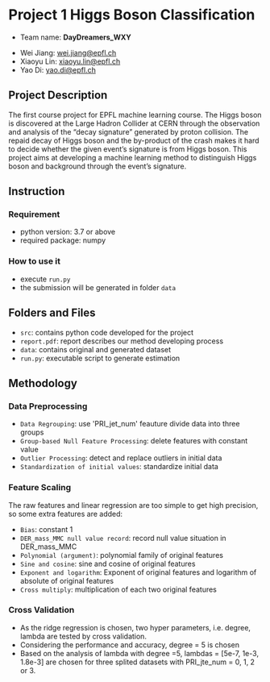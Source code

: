# Project 1 Higgs Boson Classification
* Team name: **DayDreamers_WXY**
- Wei Jiang: wei.jiang@epfl.ch
- Xiaoyu Lin: xiaoyu.lin@epfl.ch
- Yao Di: yao.di@epfl.ch

## Project Description

The first course project for EPFL machine learning course. The Higgs boson is discovered
at the Large Hadron Collider at CERN through the observation and analysis of the “decay 
signature” generated by proton collision.  The repaid decay of Higgs boson and the by-product
 of the crash makes it hard to decide whether the given event’s signature is from Higgs boson. 
 This project aims at developing a machine learning method to distinguish Higgs boson and 
 background through the event’s signature.

## Instruction
### Requirement
- python version: 3.7 or above
- required package: numpy

### How to use it 
- execute `run.py` 
- the submission will be generated in folder `data`

## Folders and Files
- `src`: contains python code developed for the project
- `report.pdf`: report describes our method developing process
- `data`: contains original and generated dataset
- `run.py`: executable script to generate estimation

## Methodology
### Data Preprocessing
- `Data Regrouping`: use 'PRI_jet_num' feauture divide data into three groups 
- `Group-based Null Feature Processing`: delete features with constant value
- `Outlier Processing`: detect and replace outliers in initial data
- `Standardization of initial values`: standardize initial data

### Feature Scaling
The raw features and linear regression are too simple to get high precision, so some extra features are added:
- `Bias`: constant 1
- `DER_mass_MMC null value record`: record null value situation in DER_mass_MMC
- `Polynomial (argument)`: polynomial family of original features
- `Sine and cosine`: sine and cosine of original features
- `Exponent and logarithm`: Exponent of original features and logarithm of absolute of original features
- `Cross multiply`: multiplication of each two original features

### Cross Validation
- As the ridge regression is chosen, two hyper parameters, i.e. degree, lambda are tested by cross validation. 
- Considering the performance and accuracy, degree = 5 is chosen
- Based on the analysis of lambda with degree =5, lambdas = [5e-7, 1e-3, 1.8e-3] are chosen for three splited datasets with PRI_jte_num = 0, 1, 2 or 3.
